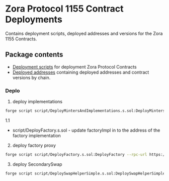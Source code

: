 # Zora Protocol 1155 Contract Deployments

Contains deployment scripts, deployed addresses and versions for the Zora 1155 Contracts.

## Package contents

- [Deployment scripts](./script/) for deployment Zora Protocol Contracts
- [Deployed addresses](./addresses/) containing deployed addresses and contract versions by chain.

### Deplo

1. deploy implementations

```bash
forge script script/DeployMintersAndImplementations.s.sol:DeployMintersAndImplementations --rpc-url https://sepolia.base.org --private-key PRIVATE_KEY --broadcast --verify --etherscan-api-key BASESCAN_API_KEY -vvvv
```

1.1

- script/DeployFactory.s.sol - update factoryImpl in to the address of the factory implementation

2. deploy factory proxy

```bash
forge script script/DeployFactory.s.sol:DeployFactory --rpc-url https://sepolia.base.org --private-key PRIVATE_KEY --broadcast --verify --etherscan-api-key BASESCAN_API_KEY -vvvv
```

3. deploy SecondarySwap

```bash
forge script script/DeploySwapHelperSimple.s.sol:DeploySwapHelperSimple --rpc-url https://sepolia.base.org --private-key PRIVATE_KEY --broadcast --verify --etherscan-api-key BASESCAN_API_KEY -vvvv
```
